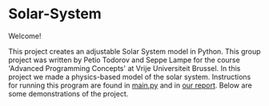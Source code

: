 # Solar-System

Welcome!

This project creates an adjustable Solar System model in Python. This group project was written by Petio Todorov and Seppe Lampe for the course 'Advanced Programming Concepts' at Vrije Universiteit Brussel. In this project we made a physics-based model of the solar system. Instructions for running this program are found in [main.py](https://github.com/SeppeLampe/Solar-System/blob/master/Main.py) and in [our report](https://github.com/SeppeLampe/Solar-System/blob/master/Report.pdf). Below are some demonstrations of the project.


